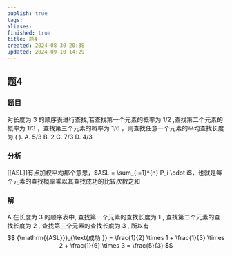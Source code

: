 ```yaml
---
publish: true
tags: 
aliases: 
finished: true
title: 题4
created: 2024-08-30 20:38
updated: 2024-09-10 14:29
---
```

## 题4
### 题目
对长度为 3 的顺序表进行查找,若查找第一个元素的概率为 $1/2$ ,查找第二个元素的概率为 $1/3$ ，查找第三个元素的概率为 $1/6$ ，则查找任意一个元素的平均查找长度为 ( ).
A. $5/3$ 
B. 2 
C. $7/3$ 
D. $4/3$
### 分析
[[ASL]]有点加权平均那个意思，$ASL = \sum_{i=1}^{n} P_i \cdot i$，也就是每个元素的查找概率乘以其查找成功的比较次数之和
### 解
A
在长度为 3 的顺序表中, 查找第一个元素的查找长度为 1 , 查找第二个元素的查找长度为 2 , 查找第三个元素的查找长度为 3 , 所以有
$$
{\mathrm{{ASL}}}_{\text{成功 }} = \frac{1}{2} \times  1 + \frac{1}{3} \times  2 + \frac{1}{6} \times  3 = \frac{5}{3}
$$